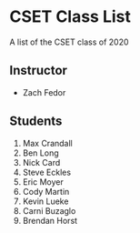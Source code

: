 # CSET Class List

A list of the CSET class of 2020

## Instructor
- Zach Fedor

## Students
1. Max Crandall
1. Ben Long 
1. Nick Card
1. Steve Eckles
1. Eric Moyer
1. Cody Martin
1. Kevin Lueke
1. Carni Buzaglo
1. Brendan Horst
